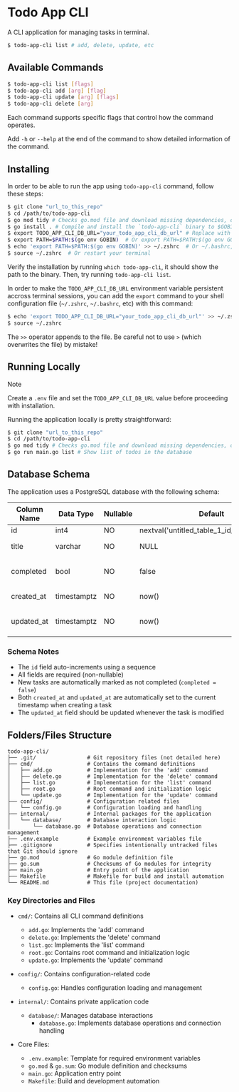 # Todo App CLI
A CLI application for managing tasks in terminal.

```bash
$ todo-app-cli list # add, delete, update, etc
```

## Available Commands
```bash
$ todo-app-cli list [flags]
$ todo-app-cli add [arg] [flag]
$ todo-app-cli update [arg] [flags]
$ todo-app-cli delete [arg]

```

Each command supports specific flags that control how the command operates.

Add `-h` or `--help` at the end of the command to show detailed information of the command.

## Installing

In order to be able to run the app using `todo-app-cli` command, follow these steps:
```bash
$ git clone "url_to_this_repo"
$ cd /path/to/todo-app-cli
$ go mod tidy # Checks go.mod file and download missing dependencies, or removed unneeded ones.
$ go install . # Compile and install the `todo-app-cli` binary to $GOBIN directory (or $GOPATH/bin). 
$ export TODO_APP_CLI_DB_URL="your_todo_app_cli_db_url" # Replace with your actual database URL
$ export PATH=$PATH:$(go env GOBIN)  # Or export PATH=$PATH:$(go env GOPATH)/bin if GOBIN is empty
$ echo 'export PATH=$PATH:$(go env GOBIN)' >> ~/.zshrc  # Or ~/.bashrc, etc. to make PATH persistence
$ source ~/.zshrc  # Or restart your terminal
```

Verify the installation by running `which todo-app-cli`, it should show the path to the binary. Then, try running `todo-app-cli list`.

In order to make the `TODO_APP_CLI_DB_URL` environment variable persistent accross terminal sessions, you can add the `export` command to your shell configuration file (`~/.zshrc`, `~/.bashrc`, etc) with this command:  

```bash
$ echo 'export TODO_APP_CLI_DB_URL="your_todo_app_cli_db_url"' >> ~/.zshrc
$ source ~/.zshrc
```

The `>>` operator appends to the file. Be careful not to use `>` (which overwrites the file) by mistake!

## Running Locally

> [!NOTE]
> Create a `.env` file and set the `TODO_APP_CLI_DB_URL` value before proceeding with installation.

Running the application locally is pretty straightforward:
```bash
$ git clone "url_to_this_repo"
$ cd /path/to/todo-app-cli
$ go mod tidy # Checks go.mod file and download missing dependencies, or removed unneeded ones.
$ go run main.go list # Show list of todos in the database
```
## Database Schema
The application uses a PostgreSQL database with the following schema:

| Column Name | Data Type   | Nullable | Default                                        | Description                    |
|------------|-------------|----------|------------------------------------------------|--------------------------------|
| id         | int4        | NO       | nextval('untitled_table_1_id_seq'::regclass)  | Primary key                    |
| title      | varchar     | NO       | NULL                                           | Task title/description         |
| completed  | bool        | NO       | false                                          | Task completion status         |
| created_at | timestamptz | NO       | now()                                          | Timestamp of task creation     |
| updated_at | timestamptz | NO       | now()                                          | Timestamp of last modification |

### Schema Notes
- The `id` field auto-increments using a sequence
- All fields are required (non-nullable)
- New tasks are automatically marked as not completed (`completed = false`)
- Both `created_at` and `updated_at` are automatically set to the current timestamp when creating a task
- The `updated_at` field should be updated whenever the task is modified

## Folders/Files Structure
```
todo-app-cli/
├── .git/                # Git repository files (not detailed here)
├── cmd/                 # Contains the command definitions
│   ├── add.go           # Implementation for the 'add' command
│   ├── delete.go        # Implementation for the 'delete' command
│   ├── list.go          # Implementation for the 'list' command
│   ├── root.go          # Root command and initialization logic
│   └── update.go        # Implementation for the 'update' command
├── config/              # Configuration related files
│   └── config.go        # Configuration loading and handling
├── internal/            # Internal packages for the application
│   └── database/        # Database interaction logic
│       └── database.go  # Database operations and connection management
├── .env.example         # Example environment variables file
├── .gitignore           # Specifies intentionally untracked files that Git should ignore
├── go.mod               # Go module definition file
├── go.sum               # Checksums of Go modules for integrity
├── main.go              # Entry point of the application
├── Makefile             # Makefile for build and install automation
└── README.md            # This file (project documentation)
```

### Key Directories and Files

* `cmd/`: Contains all CLI command definitions
  * `add.go`: Implements the 'add' command
  * `delete.go`: Implements the 'delete' command
  * `list.go`: Implements the 'list' command
  * `root.go`: Contains root command and initialization logic
  * `update.go`: Implements the 'update' command

* `config/`: Contains configuration-related code
  * `config.go`: Handles configuration loading and management

* `internal/`: Contains private application code
  * `database/`: Manages database interactions
    * `database.go`: Implements database operations and connection handling

* Core Files:
  * `.env.example`: Template for required environment variables
  * `go.mod` & `go.sum`: Go module definition and checksums
  * `main.go`: Application entry point
  * `Makefile`: Build and development automation
